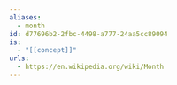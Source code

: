 ```yaml
---
aliases:
  - month
id: d77696b2-2fbc-4498-a777-24aa5cc89094
is:
  - "[[concept]]"
urls:
  - https://en.wikipedia.org/wiki/Month
---
```

